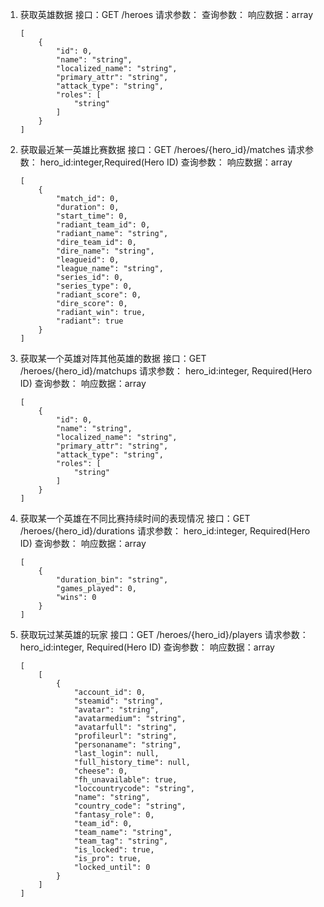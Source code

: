 1. 获取英雄数据
	接口：GET /heroes
	请求参数：
	查询参数：
	响应数据：array
	```
	[
		{
			"id": 0,
			"name": "string",
			"localized_name": "string",
			"primary_attr": "string",
			"attack_type": "string",
			"roles": [
				"string"
			]
		}
	]
	```
2. 获取最近某一英雄比赛数据
	接口：GET /heroes/{hero_id}/matches
	请求参数：
	hero_id:integer,Required(Hero ID)
	查询参数：
	响应数据：array
	```
	[
		{
			"match_id": 0,
			"duration": 0,
			"start_time": 0,
			"radiant_team_id": 0,
			"radiant_name": "string",
			"dire_team_id": 0,
			"dire_name": "string",
			"leagueid": 0,
			"league_name": "string",
			"series_id": 0,
			"series_type": 0,
			"radiant_score": 0,
			"dire_score": 0,
			"radiant_win": true,
			"radiant": true
		}
	]
	```
3. 获取某一个英雄对阵其他英雄的数据
	接口：GET /heroes/{hero_id}/matchups
	请求参数：
	  hero_id:integer, Required(Hero ID)
	查询参数：
	响应数据：array
	```
	[
		{
			"id": 0,
			"name": "string",
			"localized_name": "string",
			"primary_attr": "string",
			"attack_type": "string",
			"roles": [
				"string"
			]
		}
	]
	```
4. 获取某一个英雄在不同比赛持续时间的表现情况
	接口：GET /heroes/{hero_id}/durations
	请求参数：
		hero_id:integer, Required(Hero ID)
	查询参数：
	响应数据：array
	```
	[
		{
			"duration_bin": "string",
			"games_played": 0,
			"wins": 0
		}
	]
	```
5. 获取玩过某英雄的玩家
	接口：GET /heroes/{hero_id}/players
	请求参数：
		hero_id:integer, Required(Hero ID)
	查询参数：
	响应数据：array
	```
	[
		[
			{
				"account_id": 0,
				"steamid": "string",
				"avatar": "string",
				"avatarmedium": "string",
				"avatarfull": "string",
				"profileurl": "string",
				"personaname": "string",
				"last_login": null,
				"full_history_time": null,
				"cheese": 0,
				"fh_unavailable": true,
				"loccountrycode": "string",
				"name": "string",
				"country_code": "string",
				"fantasy_role": 0,
				"team_id": 0,
				"team_name": "string",
				"team_tag": "string",
				"is_locked": true,
				"is_pro": true,
				"locked_until": 0
			}
		]
	]
	```